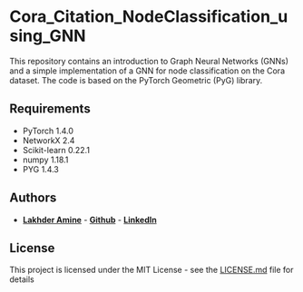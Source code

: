 # Cora_Citation_NodeClassification_using_GNN

This repository contains an introduction to Graph Neural Networks (GNNs) and a simple implementation of a GNN for node classification on the Cora dataset. The code is based on the PyTorch Geometric (PyG) library.


## Requirements

- PyTorch 1.4.0
- NetworkX 2.4
- Scikit-learn 0.22.1
- numpy 1.18.1
- PYG 1.4.3

## Authors

- [**Lakhder Amine**]() - [**Github**](https://github.com/LakhderAmine99) - [**LinkedIn**](https://www.linkedin.com/in/amine-lakhder-21a182192/)

## License

This project is licensed under the MIT License - see the [LICENSE.md](LICENSE.md) file for details
